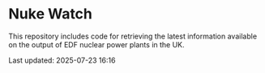 # Nuke Watch

This repository includes code for retrieving the latest information available on the output of EDF nuclear power plants in the UK.

Last updated: 2025-07-23 16:16